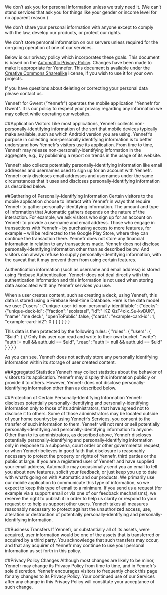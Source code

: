 We don’t ask you for personal information unless we truly need it. (We can’t stand services that ask you for things like your gender or income level for no apparent reason.)

We don’t share your personal information with anyone except to comply with the law, develop our products, or protect our rights.

We don’t store personal information on our servers unless required for the on-going operation of one of our services.

Below is our privacy policy which incorporates these goals. This document is based on the [Automattic Privacy Policy](https://automattic.com/privacy/). Changes have been made to make it appropriate for Yennefer. This document is available under the [Creative Commons Sharealike](https://creativecommons.org/licenses/by-sa/4.0/) license, if you wish to use it for your own projects.

If you have questions about deleting or correcting your personal data please contact us.

Yennefr for Gwent (“Yennefr") operates the mobile application "Yennefr for Gwent". It is our policy to respect your privacy regarding any information we may collect while operating our websites.

##Application Visitors
Like most applications, Yennefr collects non-personally-identifying information of the sort that mobile devices typically make available, such as which Android version you are using. Yennefr’s purpose in collecting non-personally identifying information is to better understand how Yennefr’s visitors use its application. From time to time, Yennefr may release non-personally-identifying information in the aggregate, e.g., by publishing a report on trends in the usage of its website.

Yennefr also collects potentially personally-identifying information like email addresses and usernames used to sign up for an account with Yennefr. Yennefr only discloses email addresses and usernames under the same circumstances that it uses and discloses personally-identifying information as described below.

##Gathering of Personally-Identifying Information
Certain visitors to the mobile application choose to interact with Yennefr in ways that require Yennefr to gather personally-identifying information. The amount and type of information that Automattic gathers depends on the nature of the interaction. For example, we ask visitors who sign up for an account on Yennefr to provide a username and email address. Those who engage in transactions with Yennefr – by purchasing access to more features, for example – will be redirected to the Google Play Store, where they can continue the transaction there. Yennefr does not store any financial information in relation to any transactions made. Yennefr does not disclose personally-identifying information other than as described below. And visitors can always refuse to supply personally-identifying information, with the caveat that it may prevent them from using certain features.

Authentication information (such as username and email address) is stored using Firebase Authentication. Yennefr does not deal directly with this authentication information and this information is not used when storing data associated with any Yennefr services you use.

When a user creates content, such as creating a deck, using Yennefr, this data is stored using a Firebase Real-time Database.
Here is the data model we use:
{"users":
  {"unique-user-id-non-personally-identifiable":
    {"decks":
      {"unique-deck-id":
        {"faction":"scoiatael",
          "id":"-KZ-QzT4olx_Su-kvBUK",
          "name":"me deck",
          "openToPublic":false,
          {"cards":
            "example-card-id": 1,
            "example-card-id2": 0
          }
        }
      }
    }
  }
}

This data is then protected by the following rules:
{
  "rules": {
    "users": {
    	"$uid": {
      	// Only this user can read and write to their own bucket.
				".write": "auth != null && auth.uid == $uid",
      	".read": "auth != null && auth.uid == $uid"
    	}
    }
  }
}

As you can see, Yennefr does not actively store any personally identifying information within its storage of user created content.

##Aggregated Statistics
Yennefr may collect statistics about the behavior of visitors to its application. Yennefr may display this information publicly or provide it to others. However, Yennefr does not disclose personally-identifying information other than as described below.

##Protection of Certain Personally-Identifying Information
Yennefr discloses potentially personally-identifying and personally-identifying information only to those of its administrators, that have agreed not to disclose it to others. Some of those administrators may be located outside of your home country; by using Yennefr’s Services, you consent to the transfer of such information to them. Yennefr will not rent or sell potentially personally-identifying and personally-identifying information to anyone. Other than to its administrators, as described above, Yennefr discloses potentially personally-identifying and personally-identifying information only in response to a subpoena, court order or other governmental request, or when Yennefr believes in good faith that disclosure is reasonably necessary to protect the property or rights of Yennefr, third parties or the public at large. If you are a registered user of Yennefr and have supplied your email address, Automattic may occasionally send you an email to tell you about new features, solicit your feedback, or just keep you up to date with what’s going on with Automattic and our products. We primarily use our mobile application to communicate this type of information, so we expect to keep this type of email to a minimum. If you send us a request (for example via a support email or via one of our feedback mechanisms), we reserve the right to publish it in order to help us clarify or respond to your request or to help us support other users. Yennefr takes all measures reasonably necessary to protect against the unauthorized access, use, alteration or destruction of potentially personally-identifying and personally-identifying information.

##Business Transfers
If Yennefr, or substantially all of its assets, were acquired, user information would be one of the assets that is transferred or acquired by a third party. You acknowledge that such transfers may occur, and that any acquirer of Yennefr may continue to use your personal information as set forth in this policy.

##Privacy Policy Changes
Although most changes are likely to be minor, Yennefr may change its Privacy Policy from time to time, and in Yennefr’s sole discretion. Yennefr encourages visitors to frequently check this page for any changes to its Privacy Policy. Your continued use of our Services after any change in this Privacy Policy will constitute your acceptance of such change.
